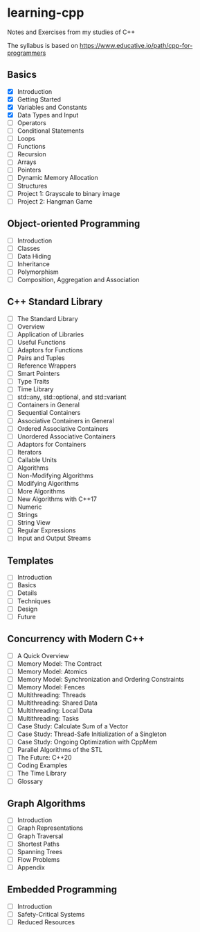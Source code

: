 # learning-cpp
Notes and Exercises from my studies of C++

The syllabus is based on https://www.educative.io/path/cpp-for-programmers

## Basics

- [x] Introduction
- [x] Getting Started
- [x] Variables and Constants
- [x] Data Types and Input
- [ ] Operators
- [ ] Conditional Statements
- [ ] Loops
- [ ] Functions
- [ ] Recursion
- [ ] Arrays
- [ ] Pointers
- [ ] Dynamic Memory Allocation
- [ ] Structures
- [ ] Project 1: Grayscale to binary image
- [ ] Project 2: Hangman Game

## Object-oriented Programming

- [ ] Introduction
- [ ] Classes
- [ ] Data Hiding
- [ ] Inheritance
- [ ] Polymorphism
- [ ] Composition, Aggregation and Association

## C++ Standard Library

- [ ] The Standard Library
- [ ] Overview
- [ ] Application of Libraries
- [ ] Useful Functions
- [ ] Adaptors for Functions
- [ ] Pairs and Tuples
- [ ] Reference Wrappers
- [ ] Smart Pointers
- [ ] Type Traits
- [ ] Time Library
- [ ] std::any, std::optional, and std::variant
- [ ] Containers in General
- [ ] Sequential Containers
- [ ] Associative Containers in General
- [ ] Ordered Associative Containers
- [ ] Unordered Associative Containers
- [ ] Adaptors for Containers
- [ ] Iterators
- [ ] Callable Units
- [ ] Algorithms
- [ ] Non-Modifying Algorithms
- [ ] Modifying Algorithms
- [ ] More Algorithms
- [ ] New Algorithms with C++17
- [ ] Numeric
- [ ] Strings
- [ ] String View
- [ ] Regular Expressions
- [ ] Input and Output Streams

## Templates

- [ ] Introduction
- [ ] Basics
- [ ] Details
- [ ] Techniques
- [ ] Design
- [ ] Future

## Concurrency with Modern C++

- [ ] A Quick Overview
- [ ] Memory Model: The Contract
- [ ] Memory Model: Atomics
- [ ] Memory Model: Synchronization and Ordering Constraints
- [ ] Memory Model: Fences
- [ ] Multithreading: Threads
- [ ] Multithreading: Shared Data
- [ ] Multithreading: Local Data
- [ ] Multithreading: Tasks
- [ ] Case Study: Calculate Sum of a Vector
- [ ] Case Study: Thread-Safe Initialization of a Singleton
- [ ] Case Study: Ongoing Optimization with CppMem
- [ ] Parallel Algorithms of the STL
- [ ] The Future: C++20
- [ ] Coding Examples
- [ ] The Time Library
- [ ] Glossary

## Graph Algorithms

- [ ] Introduction
- [ ] Graph Representations
- [ ] Graph Traversal
- [ ] Shortest Paths
- [ ] Spanning Trees
- [ ] Flow Problems
- [ ] Appendix

## Embedded Programming

- [ ] Introduction
- [ ] Safety-Critical Systems
- [ ] Reduced Resources
